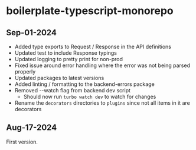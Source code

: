 # boilerplate-typescript-monorepo

## Sep-01-2024

- Added type exports to Request / Response in the API definitions
- Updated test to include Response typings
- Updated logging to pretty print for non-prod
- Fixed issue around error handling where the error was not being parsed properly
- Updated packages to latest versions
- Added linting / formatting to the backend-errors package
- Removed --watch flag from backend dev script
  * Should now run `turbo watch dev` to watch for changes
- Rename the `decorators` directories to `plugins` since not all items in it are decorators

## Aug-17-2024

First version.
